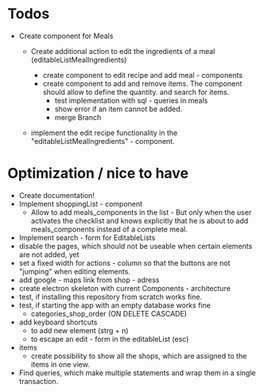 # Todos
- Create component for Meals
    - Create additional action to edit the ingredients of a meal (editableListMealIngredients)
        - create component to edit recipe and add meal - components
        - create component to add and remove items. The component should allow to define the quantity. and search for items.
            - test implementation with sql - queries in meals
            - show error if an item cannot be added.
            - merge Branch


    - implement the edit recipe functionality in the "editableListMealIngredients" - component.

# Optimization / nice to have
- Create documentation!
- Implement shoppingList - component
    - Allow to add meals_components in the list - But only when the user activates the checklist and knows explicitly that he is about to add meals_components instead of a complete meal.
- Implement search - form for EditableLists
- disable the pages, which should not be useable when certain elements are not added, yet
- set a fixed width for actions - column so that the buttons are not "jumping" when editing elements.
- add google - maps link from shop - adress
- create electron skeleton with current Components - architecture
- test, if installing this repository from scratch works fine.
- test, if starting the app with an empty database works fine
    - categories_shop_order (ON DELETE CASCADE)
- add keyboard shortcuts 
    - to add new element (strg + n)
    - to escape an edit - form in the editableList (esc)
- items
    - create possibility to show all the shops, which are assigned to the items in one view.
- Find queries, which make multiple statements and wrap them in a single transaction.